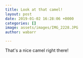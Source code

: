 ```yaml
---
title: Look at that camel!
layout: post
date: 2019-01-02 16:28:06 +0000
categories: []
image: assets/images/IMG_2228.JPG
author: wabarr

---
```

That's a nice camel right there!
